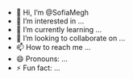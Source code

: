 - 👋 Hi, I’m @SofiaMegh
- 👀 I’m interested in ...
- 🌱 I’m currently learning ...
- 💞️ I’m looking to collaborate on ...
- 📫 How to reach me ...
- 😄 Pronouns: ...
- ⚡ Fun fact: ...

<!---
SofiaMegh/SofiaMegh is a ✨ special ✨ repository because its `README.md` (this file) appears on your GitHub profile.
You can click the Preview link to take a look at your changes.
--->
